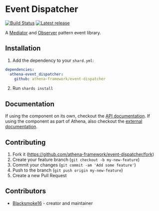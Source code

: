 # Event Dispatcher

[![Build Status](https://img.shields.io/github/workflow/status/athena-framework/event-dispatcher/CI)](https://github.com/athena-framework/event-dispatcher/actions)
[![Latest release](https://img.shields.io/github/release/athena-framework/event-dispatcher.svg?style=flat-square)](https://github.com/athena-framework/event-dispatcher/releases)

A [Mediator](https://en.wikipedia.org/wiki/Mediator_pattern) and [Observer](https://en.wikipedia.org/wiki/Observer_pattern) pattern event library.

## Installation

1. Add the dependency to your `shard.yml`:

```yaml
dependencies:
  athena-event_dispatcher:
    github: athena-framework/event-dispatcher
```

2. Run `shards install`

## Documentation

If using the component on its own, checkout the [API documentation](https://athenaframework.org/EventDispatcher).
If using the component as part of Athena, also checkout the [external documentation](https://athenaframework.org/components/event_dispatcher).

## Contributing

1. Fork it (https://github.com/athena-framework/event-dispatcher/fork)
2. Create your feature branch (`git checkout -b my-new-feature`)
3. Commit your changes (`git commit -am 'Add some feature'`)
4. Push to the branch (`git push origin my-new-feature`)
5. Create a new Pull Request

## Contributors

- [Blacksmoke16](https://github.com/blacksmoke16) - creator and maintainer
